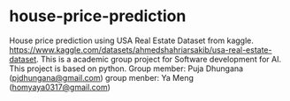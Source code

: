 # house-price-prediction
House price prediction using USA Real Estate Dataset from kaggle. 
https://www.kaggle.com/datasets/ahmedshahriarsakib/usa-real-estate-dataset. 
This is a academic group project for Software development for AI. This project is based on python.
Group member: Puja Dhungana (pjdhungana@gmail.com)
group menber: Ya Meng (homyaya0317@gmail.com)
